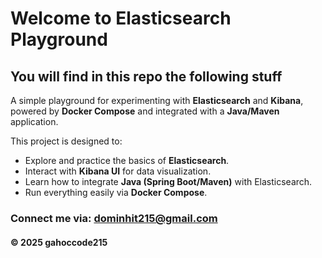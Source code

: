 # Welcome to Elasticsearch Playground

## You will find in this repo the following stuff
A simple playground for experimenting with **Elasticsearch** and **Kibana**, powered by **Docker Compose** and integrated with a **Java/Maven** application.

This project is designed to:
- Explore and practice the basics of **Elasticsearch**.
- Interact with **Kibana UI** for data visualization.
- Learn how to integrate **Java (Spring Boot/Maven)** with Elasticsearch.
- Run everything easily via **Docker Compose**.

### Connect me via: dominhit215@gmail.com

#### &#169; 2025 gahoccode215
